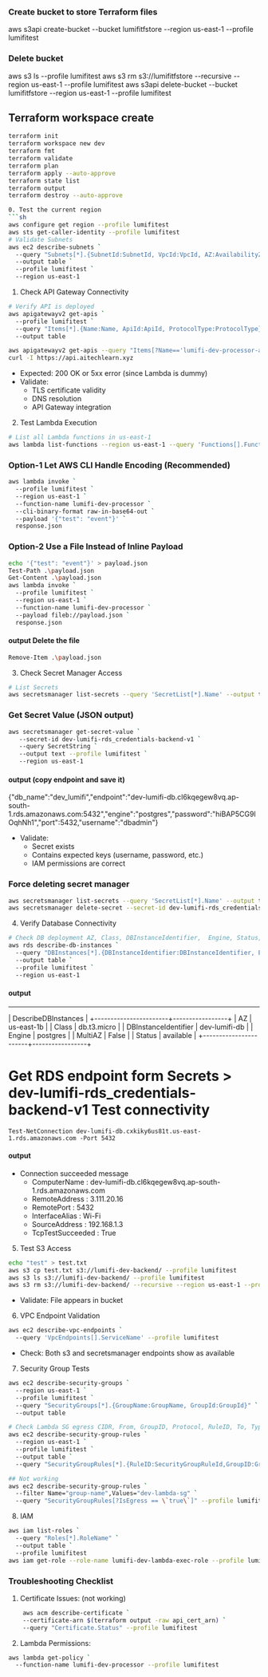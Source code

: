 ### Create bucket to store Terraform files
aws s3api create-bucket --bucket lumifitfstore --region us-east-1 --profile lumifitest

### Delete bucket
aws s3 ls --profile lumifitest
aws s3 rm s3://lumifitfstore --recursive --region us-east-1 --profile lumifitest
aws s3api delete-bucket --bucket lumifitfstore --region us-east-1 --profile lumifitest

## Terraform workspace create
```sh
terraform init 
terraform workspace new dev
terraform fmt
terraform validate
terraform plan
terraform apply --auto-approve
terraform state list
terraform output
terraform destroy --auto-approve

0. Test the current region 
```sh
aws configure get region --profile lumifitest
aws sts get-caller-identity --profile lumifitest
# Validate Subnets
aws ec2 describe-subnets `
  --query "Subnets[*].{SubnetId:SubnetId, VpcId:VpcId, AZ:AvailabilityZone, CIDR:CidrBlock, Public:MapPublicIpOnLaunch}" `
  --output table `
  --profile lumifitest `
  --region us-east-1
```
1. Check API Gateway Connectivity
```sh
# Verify API is deployed
aws apigatewayv2 get-apis `
  --profile lumifitest `
  --query "Items[*].{Name:Name, ApiId:ApiId, ProtocolType:ProtocolType}" `
  --output table

aws apigatewayv2 get-apis --query "Items[?Name=='lumifi-dev-processor-api']" --profile lumifitest
curl -I https://api.aitechlearn.xyz
```
- Expected: 200 OK or 5xx error (since Lambda is dummy)
- Validate:
    - TLS certificate validity
    - DNS resolution
    - API Gateway integration
2. Test Lambda Execution
```sh
# List all Lambda functions in us-east-1
aws lambda list-functions --region us-east-1 --query 'Functions[].FunctionName' --profile lumifitest
```
### Option-1 Let AWS CLI Handle Encoding (Recommended)
```sh
aws lambda invoke `
  --profile lumifitest `
  --region us-east-1 `
  --function-name lumifi-dev-processor `
  --cli-binary-format raw-in-base64-out `
  --payload '{"test": "event"}' `
  response.json
```
### Option-2 Use a File Instead of Inline Payload
```sh
echo '{"test": "event"}' > payload.json
Test-Path .\payload.json
Get-Content .\payload.json
aws lambda invoke `
  --profile lumifitest `
  --region us-east-1 `
  --function-name lumifi-dev-processor `
  --payload fileb://payload.json `
  response.json
```
#### output Delete the file
```sh
Remove-Item .\payload.json
```
3. Check Secret Manager Access
```sh
# List Secrets
aws secretsmanager list-secrets --query 'SecretList[*].Name' --output table --profile lumifitest --region us-east-1
```
### Get Secret Value (JSON output)
```sh
aws secretsmanager get-secret-value `
   --secret-id dev-lumifi-rds_credentials-backend-v1 `
   --query SecretString `
   --output text --profile lumifitest `
   --region us-east-1
```
#### output (copy endpoint and save it)
{"db_name":"dev_lumifi","endpoint":"dev-lumifi-db.cl6kqegew8vq.ap-south-1.rds.amazonaws.com:5432","engine":"postgres","password":"hiBAP5CG9lOqhNh1","port":5432,"username":"dbadmin"}
- Validate:
    - Secret exists
    - Contains expected keys (username, password, etc.)
    - IAM permissions are correct
### Force deleting secret manager
```sh
aws secretsmanager list-secrets --query 'SecretList[*].Name' --output table --profile lumifitest --region us-east-1
aws secretsmanager delete-secret --secret-id dev-lumifi-rds_credentials-backend-v1 --force-delete-without-recovery --profile lumifitest
```
4. Verify Database Connectivity
```sh
# Check DB deployment AZ, Class, DBInstanceIdentifier,	Engine,	Status,	MultiAZ
aws rds describe-db-instances `
  --query "DBInstances[*].{DBInstanceIdentifier:DBInstanceIdentifier, Engine:Engine, Status:DBInstanceStatus, MultiAZ:MultiAZ, Class:DBInstanceClass, AZ:AvailabilityZone}" `
  --output table `
  --profile lumifitest `
  --region us-east-1
```
#### output
-------------------------------------------
|           DescribeDBInstances           |
+-----------------------+-----------------+
|  AZ                   |  us-east-1b     |
|  Class                |  db.t3.micro    |
|  DBInstanceIdentifier |  dev-lumifi-db  |
|  Engine               |  postgres       |
|  MultiAZ              |  False          |
|  Status               |  available      |
+-----------------------+-----------------+
# Get RDS endpoint form Secrets > dev-lumifi-rds_credentials-backend-v1 Test connectivity
```
Test-NetConnection dev-lumifi-db.cxkiky6us81t.us-east-1.rds.amazonaws.com -Port 5432
```
#### output
- Connection succeeded message
    - ComputerName     : dev-lumifi-db.cl6kqegew8vq.ap-south-1.rds.amazonaws.com
    - RemoteAddress    : 3.111.20.16
    - RemotePort       : 5432
    - InterfaceAlias   : Wi-Fi
    - SourceAddress    : 192.168.1.3
    - TcpTestSucceeded : True

5. Test S3 Access
```sh
echo "test" > test.txt
aws s3 cp test.txt s3://lumifi-dev-backend/ --profile lumifitest
aws s3 ls s3://lumifi-dev-backend/ --profile lumifitest
aws s3 rm s3://lumifi-dev-backend/ --recursive --region us-east-1 --profile lumifitest
```
- Validate: File appears in bucket
6. VPC Endpoint Validation
```sh
aws ec2 describe-vpc-endpoints `
  --query 'VpcEndpoints[].ServiceName' --profile lumifitest
```
- Check: Both s3 and secretsmanager endpoints show as available
7. Security Group Tests
```sh
aws ec2 describe-security-groups `
  --region us-east-1 `
  --profile lumifitest `
  --query "SecurityGroups[*].{GroupName:GroupName, GroupId:GroupId}" `
  --output table

# Check Lambda SG egress CIDR, From, GroupID, Protocol, RuleID, To, Type 
aws ec2 describe-security-group-rules `
  --region us-east-1 `
  --profile lumifitest `
  --output table `
  --query "SecurityGroupRules[*].{RuleID:SecurityGroupRuleId,GroupID:GroupId,Type:Type,Protocol:IpProtocol,From:FromPort,To:ToPort,CIDR:CIDR}"

## Not working
aws ec2 describe-security-group-rules `
  --filter Name="group-name",Values="dev-lambda-sg" `
  --query "SecurityGroupRules[?IsEgress == \`true\`]" --profile lumifitest
```
8. IAM
```sh
aws iam list-roles `
  --query "Roles[*].RoleName" `
  --output table `
  --profile lumifitest
aws iam get-role --role-name lumifi-dev-lambda-exec-role --profile lumifitest
```

### Troubleshooting Checklist
1. Certificate Issues: (not working)
```sh
    aws acm describe-certificate `
    --certificate-arn $(terraform output -raw api_cert_arn) `
    --query "Certificate.Status" --profile lumifitest
```
2. Lambda Permissions:
```sh
aws lambda get-policy `
  --function-name lumifi-dev-processor --profile lumifitest
```
